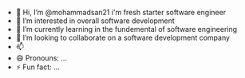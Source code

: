 - 👋 Hi, I’m @mohammadsan21 i'm fresh starter software engineer 
- 👀 I’m interested in overall software development
- 🌱 I’m currently learning in the fundemental of software engineering 
- 💞️ I’m looking to collaborate on a software development company 
- 📫 
- 😄 Pronouns: ...
- ⚡ Fun fact: ...

<!---
mohammadsan21/mohammadsan21 is a ✨ special ✨ repository because its `README.md` (this file) appears on your GitHub profile.
You can click the Preview link to take a look at your changes.
--->

